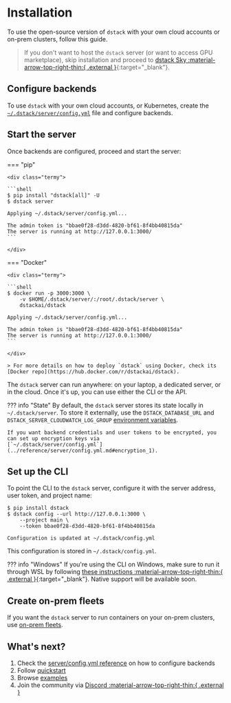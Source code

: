 # Installation

[//]: # (??? info "dstack Sky")
[//]: # (    If you don't want to host the `dstack` server yourself or would like to access GPU from the `dstack` marketplace, you can use)
[//]: # (    `dstack`'s hosted version, proceed to [dstack Sky]&#40;#dstack-sky&#41;.)

To use the open-source version of `dstack` with your own cloud accounts or on-prem clusters, follow this guide.

> If you don't want to host the `dstack` server (or want to access GPU marketplace),
> skip installation and proceed to [dstack Sky :material-arrow-top-right-thin:{ .external }](https://sky.dstack.ai){:target="_blank"}.

## Configure backends

To use `dstack` with your own cloud accounts, or Kubernetes,
create the [`~/.dstack/server/config.yml`](../reference/server/config.yml.md) file and configure backends.

## Start the server

Once backends are configured, proceed and start the server:

=== "pip"

    <div class="termy">
    
    ```shell
    $ pip install "dstack[all]" -U
    $ dstack server

    Applying ~/.dstack/server/config.yml...

    The admin token is "bbae0f28-d3dd-4820-bf61-8f4bb40815da"
    The server is running at http://127.0.0.1:3000/
    ```
    
    </div>

=== "Docker"

    <div class="termy">
    
    ```shell
    $ docker run -p 3000:3000 \
        -v $HOME/.dstack/server/:/root/.dstack/server \
        dstackai/dstack

    Applying ~/.dstack/server/config.yml...

    The admin token is "bbae0f28-d3dd-4820-bf61-8f4bb40815da"
    The server is running at http://127.0.0.1:3000/
    ```
        
    </div>

    > For more details on how to deploy `dstack` using Docker, check its [Docker repo](https://hub.docker.com/r/dstackai/dstack).

The `dstack` server can run anywhere: on your laptop, a dedicated server, or in the cloud. Once it's up, you
can use either the CLI or the API.

??? info "State"
    By default, the `dstack` server stores its state locally in `~/.dstack/server`.
    To store it externally, use the `DSTACK_DATABASE_URL` and 
    `DSTACK_SERVER_CLOUDWATCH_LOG_GROUP` [environment variables](../reference/cli/index.md#environment-variables).

    If you want backend credentials and user tokens to be encrypted, you can set up encryption keys via
    [`~/.dstack/server/config.yml`](../reference/server/config.yml.md#encryption_1).

## Set up the CLI

To point the CLI to the `dstack` server, configure it
with the server address, user token, and project name:

<div class="termy">

```shell
$ pip install dstack
$ dstack config --url http://127.0.0.1:3000 \
    --project main \
    --token bbae0f28-d3dd-4820-bf61-8f4bb40815da
    
Configuration is updated at ~/.dstack/config.yml
```

</div>

This configuration is stored in `~/.dstack/config.yml`.

??? info "Windows"
    If you're using the CLI on Windows, make sure to run it through WSL by following [these instructions :material-arrow-top-right-thin:{ .external }](https://github.com/dstackai/dstack/issues/1644#issuecomment-2321559265){:target="_blank"}. 
    Native support will be available soon.

## Create on-prem fleets

If you want the `dstack` server to run containers on your on-prem clusters,
use [on-prem fleets](../concepts/fleets.md#on-prem).

## What's next?

1. Check the [server/config.yml reference](../reference/server/config.yml.md) on how to configure backends
2. Follow [quickstart](../quickstart.md)
3. Browse [examples](/examples)
4. Join the community via [Discord :material-arrow-top-right-thin:{ .external }](https://discord.gg/u8SmfwPpMd)